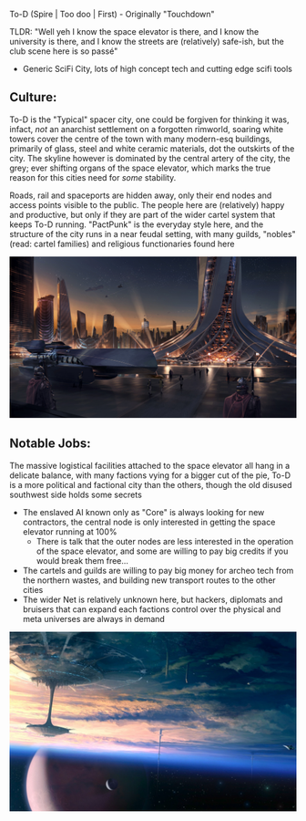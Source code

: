 To-D (Spire | Too doo | First) - Originally "Touchdown"

TLDR: "Well yeh I know the space elevator is there, and I know the university is there, and I know the streets are (relatively) safe-ish, but the club scene here is so passé"

- Generic SciFi City, lots of high concept tech and cutting edge scifi tools

## Culture: 

To-D is the "Typical" spacer city, one could be forgiven for thinking it was, infact, *not* an anarchist settlement on a forgotten rimworld, soaring white towers cover the centre of the town with many modern-esq buildings, primarily of glass, steel and white ceramic materials, dot the outskirts of the city. The skyline however is dominated by the central artery of the city, the grey; ever shifting organs of the space elevator, which marks the true reason for this cities need for *some* stability. 

Roads, rail and spaceports are hidden away, only their end nodes and access points visible to the public. The people here are (relatively) happy and productive, but only if they are part of the wider cartel system that keeps To-D running. "PactPunk" is the everyday style here, and the structure of the city runs in a near feudal setting, with many guilds, "nobles" (read: cartel families) and religious functionaries found here

![git version](../../../../Resources/994011.jpg)
## Notable Jobs:

The massive logistical facilities attached to the space elevator all hang in a delicate balance, with many factions vying for a bigger cut of the pie, To-D is a more political and factional city than the others, though the old disused southwest side holds some secrets
- The enslaved AI known only as "Core" is always looking for new contractors, the central node is only interested in getting the space elevator running at 100%
	- There is talk that the outer nodes are less interested in the operation of the space elevator, and some are willing to pay big credits if you would break them free...
- The cartels and guilds are willing to pay big money for archeo tech from the northern wastes, and building new transport routes to the other cities
- The wider Net is relatively unknown here, but hackers, diplomats and bruisers that can expand each factions control over the physical and meta universes are always in demand

![git version](../../../../Resources/ETzYx.jpg)